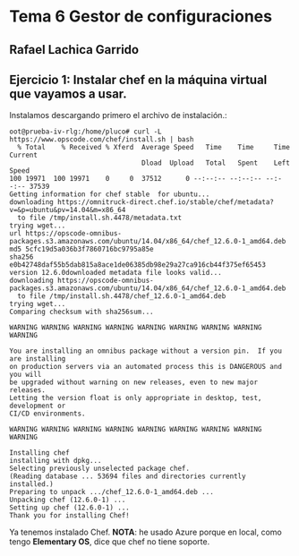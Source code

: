 # Tema 6 Gestor de configuraciones
## Rafael Lachica Garrido

## Ejercicio 1: Instalar chef en la máquina virtual que vayamos a usar.

Instalamos descargando primero el archivo de instalación.:
```
oot@prueba-iv-rlg:/home/pluco# curl -L https://www.opscode.com/chef/install.sh | bash
  % Total    % Received % Xferd  Average Speed   Time    Time     Time  Current
                                 Dload  Upload   Total   Spent    Left  Speed
100 19971  100 19971    0     0  37512      0 --:--:-- --:--:-- --:--:-- 37539
Getting information for chef stable  for ubuntu...
downloading https://omnitruck-direct.chef.io/stable/chef/metadata?v=&p=ubuntu&pv=14.04&m=x86_64
  to file /tmp/install.sh.4478/metadata.txt
trying wget...
url	https://opscode-omnibus-packages.s3.amazonaws.com/ubuntu/14.04/x86_64/chef_12.6.0-1_amd64.deb
md5	5cfc19d5a036b3f7860716bc9795a85e
sha256	e0b42748daf55b5dab815a8ace1de06385db98e29a27ca916cb44f375ef65453
version	12.6.0downloaded metadata file looks valid...
downloading https://opscode-omnibus-packages.s3.amazonaws.com/ubuntu/14.04/x86_64/chef_12.6.0-1_amd64.deb
  to file /tmp/install.sh.4478/chef_12.6.0-1_amd64.deb
trying wget...
Comparing checksum with sha256sum...

WARNING WARNING WARNING WARNING WARNING WARNING WARNING WARNING WARNING

You are installing an omnibus package without a version pin.  If you are installing
on production servers via an automated process this is DANGEROUS and you will
be upgraded without warning on new releases, even to new major releases.
Letting the version float is only appropriate in desktop, test, development or
CI/CD environments.

WARNING WARNING WARNING WARNING WARNING WARNING WARNING WARNING WARNING

Installing chef
installing with dpkg...
Selecting previously unselected package chef.
(Reading database ... 53694 files and directories currently installed.)
Preparing to unpack .../chef_12.6.0-1_amd64.deb ...
Unpacking chef (12.6.0-1) ...
Setting up chef (12.6.0-1) ...
Thank you for installing Chef!
```

Ya tenemos instalado Chef.
**NOTA**: he usado Azure porque en local, como tengo **Elementary OS**, dice que chef no tiene soporte.
